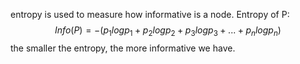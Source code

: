 entropy is used to measure how informative is a node.
Entropy of P:
$$Info(P)=-(p_1logp_1+p_2logp_2+p_3logp_3+...+p_nlogp_n)$$
the smaller the entropy, the more informative we have.


